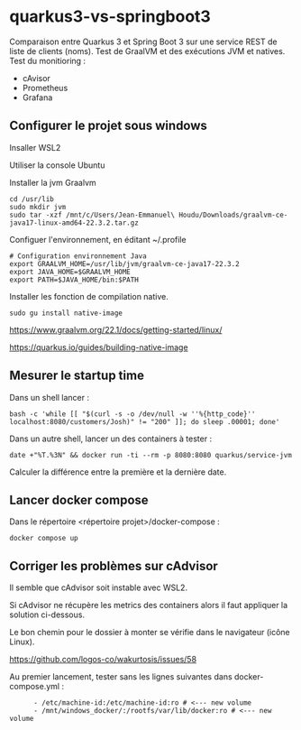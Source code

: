 # quarkus3-vs-springboot3

Comparaison entre Quarkus 3 et Spring Boot 3 sur une service REST de liste de clients (noms).
Test de GraalVM et des exécutions JVM et natives.
Test du monitioring :
* cAvisor
* Prometheus
* Grafana

## Configurer le projet sous windows

Insaller WSL2

Utiliser la console Ubuntu

Installer la jvm Graalvm

```shell script
cd /usr/lib
sudo mkdir jvm 
sudo tar -xzf /mnt/c/Users/Jean-Emmanuel\ Houdu/Downloads/graalvm-ce-java17-linux-amd64-22.3.2.tar.gz 
```
Configuer l'environnement, en éditant ~/.profile

```shell script
# Configuration environnement Java
export GRAALVM_HOME=/usr/lib/jvm/graalvm-ce-java17-22.3.2
export JAVA_HOME=$GRAALVM_HOME
export PATH=$JAVA_HOME/bin:$PATH
```

Installer les fonction de compilation native.

```shell script
sudo gu install native-image
```

https://www.graalvm.org/22.1/docs/getting-started/linux/

https://quarkus.io/guides/building-native-image

## Mesurer le startup time

Dans un shell lancer :

```shell script
bash -c 'while [[ "$(curl -s -o /dev/null -w ''%{http_code}'' localhost:8080/customers/Josh)" != "200" ]]; do sleep .00001; done'
```

Dans un autre shell, lancer un des containers à tester :

```shell script
date +"%T.%3N" && docker run -ti --rm -p 8080:8080 quarkus/service-jvm
```

Calculer la différence entre la première et la dernière date.

## Lancer docker compose

Dans le répertoire <répertoire projet>/docker-compose :

```shell script
docker compose up
```

## Corriger les problèmes sur cAdvisor

Il semble que cAdvisor soit instable avec WSL2.

Si cAdvisor ne récupère les metrics des containers alors il faut appliquer la solution ci-dessous.

Le bon chemin pour le dossier à monter se vérifie dans le navigateur (icône Linux).

https://github.com/logos-co/wakurtosis/issues/58

Au premier lancement, tester sans les lignes suivantes dans docker-compose.yml :

```shell script
      - /etc/machine-id:/etc/machine-id:ro # <--- new volume
      - /mnt/windows_docker/:/rootfs/var/lib/docker:ro # <--- new volume
```
